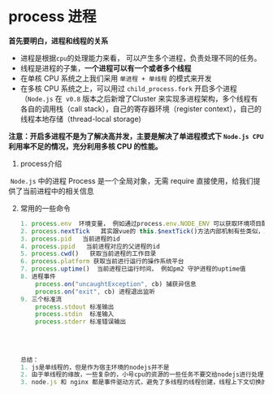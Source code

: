 # process 进程

**首先要明白，进程和线程的关系**

- 进程是根据`cpu`的处理能力来看， 可以产生多个进程，负责处理不同的任务。
- 线程是进程的子集，**一个进程可以有一个或者多个线程**
- 在单核 CPU 系统之上我们采用 `单进程 + 单线程` 的模式来开发
- 在多核 CPU 系统之上，可以用过 `child_process.fork` 开启多个进程（`Node.js` 在` v0.8` 版本之后新增了Cluster 来实现多进程架构，多个线程有各自的调用栈（call stack），自己的寄存器环境（register context），自己的线程本地存储（thread-local storage)

**注意：开启多进程不是为了解决高并发，主要是解决了单进程模式下 `Node.js CPU` 利用率不足的情况，充分利用多核 CPU 的性能。**



1.  process介绍

   ​        `Node.js` 中的进程 Process 是一个全局对象，无需 require 直接使用，给我们提供了当前进程中的相关信息

2. 常用的一些命令

    ```javascript
    1. process.env  环境变量， 例如通过process.env.NODE_ENV 可以获取环境项目配置信息。
    2. process.nextTick   其实跟vue的 this.$nextTick()方法内部机制有些类似，就是当前面所有的时间执行完成之后。
    3. process.pid   当前进程的id
    4. process.ppid   当前进程对应的父进程的id
    5. process.cwd()   获取当前进程的工作目录
    6. process.platform 获取当前进行运行的操作系统平台
    7. process.uptime()  当前进程已运行时间， 例如pm2 守护进程的uptime值
    8. 进程事件 
        process.on("uncaughtException", cb) 捕获异信息
        process.on("exit", cb) 进程退出监听
    9. 三个标准流
        process.stdout 标准输出
        process.stdin  标准输入
        process.stderr 标准错误输出
        
        
        
        
   总结： 
    1. js是单线程的，但是作为宿主环境的nodejs并不是
    2. 由于单线程的缘故，一些复杂的，小号cpu的资源的一些任务不要交给nodejs进行处理，当你的业务需要大量计算，视频编码解码等cpu密集型的任务，可以使用其他的后端语言进行
    3. node.js 和 nginx 都是事件驱动方式，避免了多线程的线程创建，线程上下文切换的开销，如果你的业务大多数是基于I/O操作，那么你可以选择nodejs来开发。
   
   
    ```

   

   